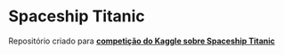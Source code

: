 # Spaceship Titanic
Repositório criado para **[competição do Kaggle sobre Spaceship Titanic](https://www.kaggle.com/competitions/spaceship-titanic)**
